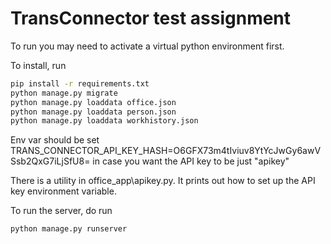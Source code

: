 # TransConnector test assignment

To run you may need to activate a virtual python environment first.

To install, run
``` bash
pip install -r requirements.txt
python manage.py migrate
python manage.py loaddata office.json
python manage.py loaddata person.json
python manage.py loaddata workhistory.json
```

Env var should be set TRANS_CONNECTOR_API_KEY_HASH=O6GFX73m4tIviuv8YtYcJwGy6awVSsb2QxG7iLjSfU8=
in case you want the API key to be just "apikey"

There is a utility in office_app\apikey.py.
It prints out how to set up the API key environment variable.

To run the server, do
run 
``` bash
python manage.py runserver
```



